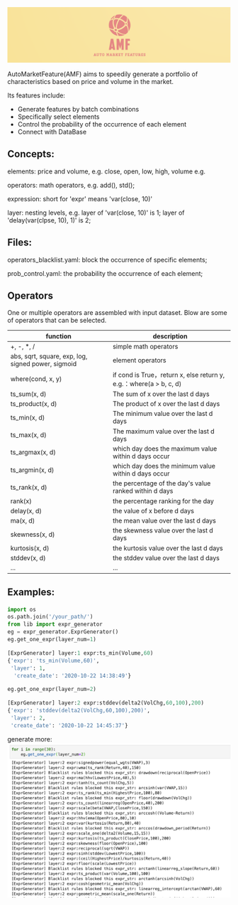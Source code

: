 
![Screen Shot 2020-10-21 at 11.52.17 AM](https://github.com/goosemayor/AutoMarketFeature/blob/main/logo.png)


AutoMarketFeature(AMF)  aims to speedily generate a portfolio of characteristics based on price and volume in the market.

Its features include:

- Generate features by batch combinations
- Specifically select elements
- Control the probability of the occurrence of each element
- Connect with DataBase

## Concepts:

elements: price and volume, e.g. close, open, low, high, volume e.g.

operators: math operators, e.g. add(), std();

expression: short for 'expr' means 'var(close, 10)'

layer: nesting levels, e.g. layer of 'var(close, 10)' is 1; layer of 'delay(var(clpse, 10), 1)' is 2;

## Files:

operators_blacklist.yaml: block the occurrence of specific elements;

prob_control.yaml: the probability the occurrence of each element;

## Operators

One or multiple operators are assembled with input dataset. Blow are some of operators that can be selected.

| function                                           | description                                                  |
| -------------------------------------------------- | ------------------------------------------------------------ |
| +, -, *, /                                         | simple math operators                                        |
| abs, sqrt, square, exp, log, signed power, sigmoid | element operators                                            |
| where(cond, x, y)                                  | if cond is True，return x, else return y, e.g.：where(a > b, c, d) |
| ts_sum(x, d)                                       | The sum of x over the last d days                            |
| ts_product(x, d)                                   | The product of x over the last d days                        |
| ts_min(x, d)                                       | The minimum value over the last d days                       |
| ts_max(x, d)                                       | The maximum value over the last d days                       |
| ts_argmax(x, d)                                    | which day does the maximum value within d days occur         |
| ts_argmin(x, d)                                    | which day does the minimum value within d days occur         |
| ts_rank(x, d)                                      | the percentage of the day's value ranked within d days       |
| rank(x)                                            | the percentage ranking for the day                           |
| delay(x, d)                                        | the value of x before d days                                 |
| ma(x, d)                                           | the mean value over the last d days                          |
| skewness(x, d)                                     | the skewness value over the last d days                      |
| kurtosis(x, d)                                     | the kurtosis value over the last d days                      |
| stddev(x, d)                                       | the stddev value over the last d days                        |
| ...                                                | ...                                                          |


## Examples:
```python
import os
os.path.join('/your_path/')
from lib import expr_generator
eg = expr_generator.ExprGenerator()
eg.get_one_expr(layer_num=1)
```
```python
[ExprGenerator] layer:1 expr:ts_min(Volume,60)
{'expr': 'ts_min(Volume,60)',
 'layer': 1,
  'create_date': '2020-10-22 14:38:49'}
```

```python
eg.get_one_expr(layer_num=2)
```

```python
[ExprGenerator] layer:2 expr:stddev(delta2(VolChg,60,100),200)
{'expr': 'stddev(delta2(VolChg,60,100),200)',
 'layer': 2,
 'create_date': '2020-10-22 14:45:37'}
```

generate more:
![image_01](https://github.com/goosemayor/AutoMarketFeature/blob/main/image_01.png)

